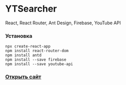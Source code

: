 # YTSearcher

React, React Router, Ant Design, Firebase, YouTube API

### Установка
```
npx create-react-app
npm install react-router-dom
npm install antd
npm install --save firebase
npm install --save youtube-api
```

### [Открыть сайт](https://yt-app-b6654.web.app/)

